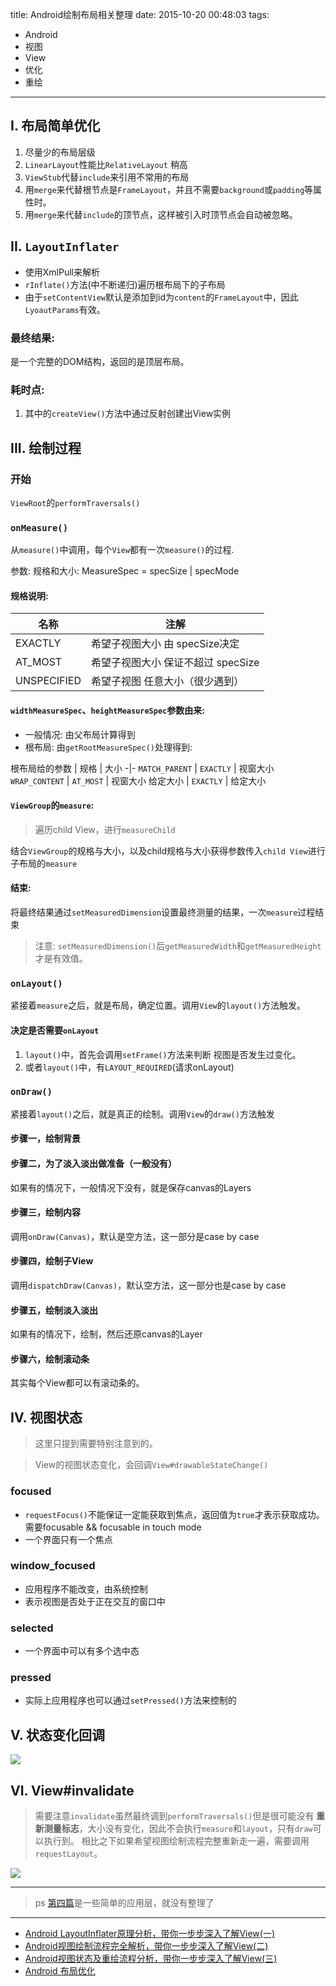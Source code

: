 title: Android绘制布局相关整理
date: 2015-10-20 00:48:03
tags:
- Android
- 视图
- View
- 优化
- 重绘

---

## I. 布局简单优化

1. 尽量少的布局层级
2. `LinearLayout`性能比`RelativeLayout` 稍高
3. `ViewStub`代替`include`来引用不常用的布局
4. 用`merge`来代替根节点是`FrameLayout`，并且不需要`background`或`padding`等属性时。
5. 用`merge`来代替`include`的顶节点，这样被引入时顶节点会自动被忽略。

## II. `LayoutInflater`

- 使用XmlPull来解析
- `rInflate()`方法(中不断递归)遍历根布局下的子布局
- 由于`setContentView`默认是添加到id为`content`的`FrameLayout`中，因此`LyoautParams`有效。

<!-- more -->

### 最终结果:
是一个完整的DOM结构，返回的是顶层布局。

### 耗时点:

1. 其中的`createView()`方法中通过反射创建出View实例

## III. 绘制过程

### 开始

`ViewRoot`的`performTraversals()`

### `onMeasure()`

从`measure()`中调用，每个`View`都有一次`measure()`的过程.

参数: 规格和大小: MeasureSpec = specSize | specMode

#### 规格说明:

名称 | 注解
-|-
EXACTLY | 希望子视图大小 由 specSize决定
AT_MOST | 希望子视图大小 保证不超过 specSize
UNSPECIFIED | 希望子视图 任意大小（很少遇到）


#### `widthMeasureSpec`、`heightMeasureSpec`参数由来:

- 一般情况: 由父布局计算得到
- 根布局: 由`getRootMeasureSpec()`处理得到:

根布局给的参数 | 规格 | 大小
-|-
`MATCH_PARENT` | `EXACTLY` | 视窗大小
`WRAP_CONTENT` | `AT_MOST` | 视窗大小
给定大小 | `EXACTLY` | 给定大小

#### `ViewGroup`的`measure`:

> 遍历child View，进行`measureChild`

结合`ViewGroup`的规格与大小，以及child规格与大小获得参数传入`child View`进行子布局的`measure`

#### 结束:
将最终结果通过`setMeasuredDimension`设置最终测量的结果，一次`measure`过程结束

> 注意: `setMeasuredDimension()`后`getMeasuredWidth`和`getMeasuredHeight`才是有效值。

### `onLayout()`

紧接着`measure`之后，就是布局，确定位置。调用`View`的`layout()`方法触发。

#### 决定是否需要`onLayout`

1.  `layout()`中，首先会调用`setFrame()`方法来判断 视图是否发生过变化。
2.  或者`layout()`中，有`LAYOUT_REQUIRED`(请求onLayout)


### `onDraw()`

紧接着`layout()`之后，就是真正的绘制。调用`View`的`draw()`方法触发

#### 步骤一，绘制背景

#### 步骤二，为了淡入淡出做准备（一般没有）

如果有的情况下，一般情况下没有，就是保存canvas的Layers

#### 步骤三，绘制内容

调用`onDraw(Canvas)`，默认是空方法，这一部分是case by case

#### 步骤四，绘制子View

调用`dispatchDraw(Canvas)`，默认空方法，这一部分也是case by case

#### 步骤五，绘制淡入淡出

如果有的情况下，绘制，然后还原canvas的Layer

#### 步骤六，绘制滚动条

其实每个View都可以有滚动条的。

## IV. 视图状态

> 这里只提到需要特别注意到的。

> View的视图状态变化，会回调`View#drawableStateChange()`

### focused

- `requestFocus()`不能保证一定能获取到焦点，返回值为`true`才表示获取成功。需要focusable && focusable in touch mode
- 一个界面只有一个焦点

### window_focused

- 应用程序不能改变，由系统控制
- 表示视图是否处于正在交互的窗口中

### selected

- 一个界面中可以有多个选中态

### pressed

- 实际上应用程序也可以通过`setPressed()`方法来控制的

## V. 状态变化回调

![](/img/android_view-1.jpg)

## VI. View#invalidate

> 需要注意`invalidate`虽然最终调到`performTraversals()`但是很可能没有 **重新测量标志**，大小没有变化，因此不会执行`measure`和`layout`，只有`draw`可以执行到。
> 相比之下如果希望视图绘制流程完整重新走一遍，需要调用`requestLayout`。

![](/img/android_view-2.jpg)


---

> ps [第四篇](http://blog.csdn.net/guolin_blog/article/details/17357967)是一些简单的应用层，就没有整理了

----

- [Android LayoutInflater原理分析，带你一步步深入了解View(一)](http://blog.csdn.net/guolin_blog/article/details/12921889)
- [Android视图绘制流程完全解析，带你一步步深入了解View(二)](http://blog.csdn.net/guolin_blog/article/details/16330267)
- [Android视图状态及重绘流程分析，带你一步步深入了解View(三)](http://blog.csdn.net/guolin_blog/article/details/17045157)
- [Android 布局优化](http://www.stormzhang.com/android/2014/04/10/android-optimize-layout/)
